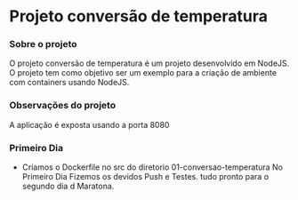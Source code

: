 # Projeto conversão de temperatura

### Sobre o projeto
O projeto conversão de temperatura é um projeto desenvolvido em NodeJS. O projeto tem como objetivo ser um exemplo para a criação de ambiente com containers usando NodeJS.

### Observações do projeto
A aplicação é exposta usando a porta 8080

### Primeiro Dia
- Criamos o Dockerfile no src do diretorio 01-conversao-temperatura
  No Primeiro Dia Fizemos os devidos Push e Testes. tudo pronto para o segundo dia d Maratona.
